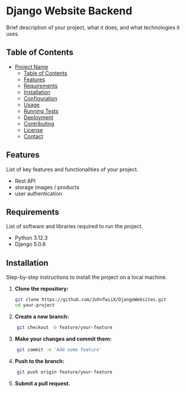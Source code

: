 # Django Website Backend

Brief description of your project, what it does, and what technologies it uses.

## Table of Contents

- [Project Name](#project-name)
  - [Table of Contents](#table-of-contents)
  - [Features](#features)
  - [Requirements](#requirements)
  - [Installation](#installation)
  - [Configuration](#configuration)
  - [Usage](#usage)
  - [Running Tests](#running-tests)
  - [Deployment](#deployment)
  - [Contributing](#contributing)
  - [License](#license)
  - [Contact](#contact)

## Features

List of key features and functionalities of your project.

- Rest API
- storage images / products
- user authentication

## Requirements

List of software and libraries required to run the project.

- Python 3.12.3
- Django 5.0.6

## Installation

Step-by-step instructions to install the project on a local machine.

1. **Clone the repository:**

   ```bash
   git clone https://github.com/JohnTwiiX/DjangoWebsites.git
   cd your-project
   ```

2. **Create a new branch:**

```bash
    git checkout -b feature/your-feature
```

3. **Make your changes and commit them:**

```bash
    git commit -m 'Add some feature'
```

4. **Push to the branch:**

```bash
    git push origin feature/your-feature
```

5. **Submit a pull request.**



